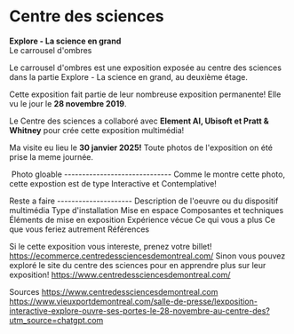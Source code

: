 # **Centre des sciences**

**Explore - La science en grand**<br/>
Le carrousel d'ombres

Le carrousel d'ombres est une exposition exposée au centre des sciences dans la partie Explore - La science en grand, au deuxième étage.


Cette exposition fait partie de leur nombreuse exposition permanente! Elle vu le jour le **28 novembre 2019**.

Le Centre des sciences a collaboré avec **Element AI, Ubisoft et Pratt & Whitney** pour crée cette exposition multimédia!

Ma visite eu lieu le **30 janvier 2025!** Toute photos de l'exposition on été prise la meme journée.







<img src="./medias/photo.webp" width="0" height="0"/> Photo gloable ------------------------------
Comme le montre cette photo, cette expostion est de type Interactive et Contemplative!





Reste a faire ---------------------
Description de l'oeuvre ou du 
dispositif multimédia
 Type d'installation
 Mise en espace
 Composantes et techniques
 Éléments de mise en exposition
 Expérience vécue 
Ce qui vous a plus
 Ce que vous feriez autrement
 Références










Si le cette exposition vous intereste, prenez votre billet! https://ecommerce.centredessciencesdemontreal.com/
Sinon vous pouvez exploré le site du centre des sciences pour en apprendre plus sur leur exposition! https://www.centredessciencesdemontreal.com/

Sources
https://www.centredessciencesdemontreal.com
https://www.vieuxportdemontreal.com/salle-de-presse/lexposition-interactive-explore-ouvre-ses-portes-le-28-novembre-au-centre-des?utm_source=chatgpt.com


